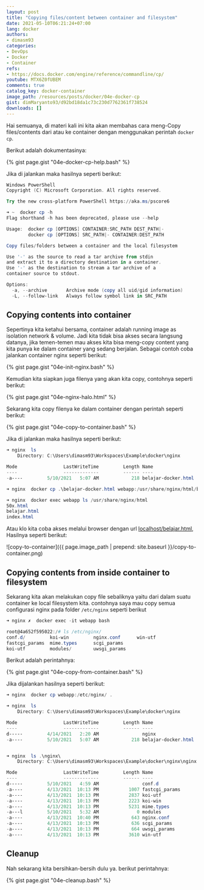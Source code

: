 ```yaml
---
layout: post
title: "Copying files/content between container and filesystem"
date: 2021-05-10T06:21:24+07:00
lang: docker
authors:
- dimasm93
categories:
- DevOps
- Docker
- Container
refs: 
- https://docs.docker.com/engine/reference/commandline/cp/
youtube: MTX6Z0fUBEM
comments: true
catalog_key: docker-container
image_path: /resources/posts/docker/04e-docker-cp
gist: dimMaryanto93/d92bd18da1c73c230d7762361f738524
downloads: []
---
```



Hai semuanya, di materi kali ini kita akan membahas cara meng-Copy files/contents dari atau ke container dengan menggunakan perintah `docker cp`. 

<!--more-->

Berikut adalah dokumentasinya:

{% gist page.gist "04e-docker-cp-help.bash" %}

Jika di jalankan maka hasilnya seperti berikut:

```powershell
Windows PowerShell
Copyright (C) Microsoft Corporation. All rights reserved.

Try the new cross-platform PowerShell https://aka.ms/pscore6

➜ ~  docker cp -h
Flag shorthand -h has been deprecated, please use --help

Usage:  docker cp [OPTIONS] CONTAINER:SRC_PATH DEST_PATH|-
        docker cp [OPTIONS] SRC_PATH|- CONTAINER:DEST_PATH

Copy files/folders between a container and the local filesystem

Use '-' as the source to read a tar archive from stdin
and extract it to a directory destination in a container.
Use '-' as the destination to stream a tar archive of a
container source to stdout.

Options:
  -a, --archive       Archive mode (copy all uid/gid information)
  -L, --follow-link   Always follow symbol link in SRC_PATH
```

## Copying contents into container

Sepertinya kita ketahui bersama, container adalah running image as isolation network & volume. Jadi kita tidak bisa akses secara langsung datanya, jika temen-temen mau akses kita bisa meng-copy content yang kita punya ke dalam container yang sedang berjalan. Sebagai contoh coba jalankan container nginx seperti berikut:

{% gist page.gist "04e-init-nginx.bash" %}

Kemudian kita siapkan juga filenya yang akan kita copy, contohnya seperti berikut:

{% gist page.gist "04e-nginx-halo.html" %}

Sekarang kita copy filenya ke dalam container dengan perintah seperti berikut:

{% gist page.gist "04e-copy-to-container.bash" %}

Jika di jalankan maka hasilnya seperti berikut:

```powershell
➜ nginx  ls
    Directory: C:\Users\dimasm93\Workspaces\Example\docker\nginx

Mode                 LastWriteTime         Length Name
----                 -------------         ------ ----
-a----         5/10/2021   5:07 AM            218 belajar-docker.html

➜ nginx  docker cp .\belajar-docker.html webapp:/usr/share/nginx/html/belajar.html

➜ nginx  docker exec webapp ls /usr/share/nginx/html
50x.html
belajar.html
index.html
```

Atau klo kita coba akses melalui browser dengan url [localhost/belajar.html](http://localhost/belajar.html), Hasilnya seperti berikut:

![copy-to-container]({{ page.image_path | prepend: site.baseurl }}/copy-to-container.png)

## Copying contents from inside container to filesystem

Sekarang kita akan melakukan copy file sebaliknya yaitu dari dalam suatu container ke local filesystem kita. contohnya saya mau copy semua configurasi nginx pada folder `/etc/nginx` seperti berikut

```powershell
➜ nginx ✗  docker exec -it webapp bash

root@4a652f595022:/# ls /etc/nginx/
conf.d/         koi-win         nginx.conf      win-utf
fastcgi_params  mime.types      scgi_params
koi-utf         modules/        uwsgi_params
```

Berikut adalah perintahnya:

{% gist page.gist "04e-copy-from-container.bash" %}

Jika dijalankan hasilnya seperti berikut:

```powershell
➜ nginx  docker cp webapp:/etc/nginx/ .

➜ nginx  ls
    Directory: C:\Users\dimasm93\Workspaces\Example\docker\nginx

Mode                 LastWriteTime         Length Name
----                 -------------         ------ ----
d-----         4/14/2021   2:20 AM                nginx
-a----         5/10/2021   5:07 AM            218 belajar-docker.html


➜ nginx  ls .\nginx\
    Directory: C:\Users\dimasm93\Workspaces\Example\docker\nginx\nginx

Mode                 LastWriteTime         Length Name
----                 -------------         ------ ----
d-----         5/10/2021   4:59 AM                conf.d
-a----         4/13/2021  10:13 PM           1007 fastcgi_params
-a----         4/13/2021  10:13 PM           2837 koi-utf
-a----         4/13/2021  10:13 PM           2223 koi-win
-a----         4/13/2021  10:13 PM           5231 mime.types
-a---l         5/10/2021   5:32 AM              0 modules
-a----         4/13/2021  10:40 PM            643 nginx.conf
-a----         4/13/2021  10:13 PM            636 scgi_params
-a----         4/13/2021  10:13 PM            664 uwsgi_params
-a----         4/13/2021  10:13 PM           3610 win-utf
```

## Cleanup

Nah sekarang kita bersihkan-bersih dulu ya. berikut perintahnya:

{% gist page.gist "04e-cleanup.bash" %}